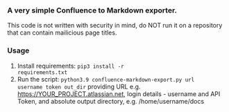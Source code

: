 ### A very simple Confluence to Markdown exporter.

This code is not written with security in mind, do NOT run it on a repository that can contain mailicious
page titles.

### Usage
1. Install requirements: <code>pip3 install -r requirements.txt</code>
2. Run the script: <code>python3.9 confluence-markdown-export.py url username token out_dir</code> providing URL e.g. https://YOUR_PROJECT.atlassian.net, login details - username and API Token, and absolute output directory, e.g. /home/username/docs
